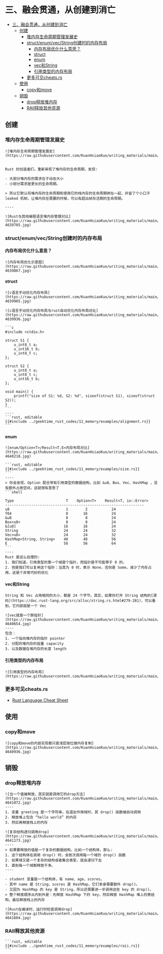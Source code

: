 # 三、融会贯通，从创建到消亡

<!--ts-->
* [三、融会贯通，从创建到消亡](#三融会贯通从创建到消亡)
   * [创建](#创建)
      * [堆内存生命周期管理发展史](#堆内存生命周期管理发展史)
      * [struct/enum/vec/String创建时的内存布局](#structenumvecstring创建时的内存布局)
         * [内存布局优化什么意思？](#内存布局优化什么意思)
         * [struct](#struct)
         * [enum](#enum)
         * [vec和String](#vec和string)
         * [引用类型的内存布局](#引用类型的内存布局)
      * [更多可见cheats.rs](#更多可见cheatsrs)
   * [使用](#使用)
      * [copy和move](#copy和move)
   * [销毁](#销毁)
      * [drop释放堆内存](#drop释放堆内存)
      * [RAII释放其他资源](#raii释放其他资源)

<!-- Created by https://github.com/ekalinin/github-markdown-toc -->
<!-- Added by: runner, at: Fri Oct 14 07:55:35 UTC 2022 -->

<!--te-->

## 创建

### 堆内存生命周期管理发展史

~~~admonish info title='堆内存生命周期管理发展史' collapsible=true
![堆内存生命周期管理发展史](https://raw.githubusercontent.com/KuanHsiaoKuo/writing_materials/main/imgs/11%EF%BD%9C%E5%86%85%E5%AD%98%E7%AE%A1%E7%90%86%EF%BC%9A%E4%BB%8E%E5%88%9B%E5%BB%BA%E5%88%B0%E6%B6%88%E4%BA%A1%EF%BC%8C%E5%80%BC%E9%83%BD%E7%BB%8F%E5%8E%86%E4%BA%86%E4%BB%80%E4%B9%88%EF%BC%9F.jpg)
~~~

~~~admonish info title='堆内存管理需求：动态大小 or 生命周期' collapsible=true

Rust 的创造者们，重新审视了堆内存的生命周期，发现:

- 大部分堆内存的需求在于动态大小
- 小部分需求是更长的生命周期。

> 所以它默认将堆内存的生命周期和使用它的栈内存的生命周期绑在一起，并留了个小口子 leaked 机制，让堆内存在需要的时候，可以有超出帧存活期的生命周期。

----

![Rust与其他编程语言堆内存管理对比](https://raw.githubusercontent.com/KuanHsiaoKuo/writing_materials/main/imgs/11%EF%BD%9C%E5%86%85%E5%AD%98%E7%AE%A1%E7%90%86%EF%BC%9A%E4%BB%8E%E5%88%9B%E5%BB%BA%E5%88%B0%E6%B6%88%E4%BA%A1%EF%BC%8C%E5%80%BC%E9%83%BD%E7%BB%8F%E5%8E%86%E4%BA%86%E4%BB%80%E4%B9%88%EF%BC%9F-4639705.jpg)
~~~

### struct/enum/vec/String创建时的内存布局

#### 内存布局优化什么意思？

~~~admonish info title='内存布局优化示意图' collapsible=true
![内存布局优化示意图](https://raw.githubusercontent.com/KuanHsiaoKuo/writing_materials/main/imgs/11%EF%BD%9C%E5%86%85%E5%AD%98%E7%AE%A1%E7%90%86%EF%BC%9A%E4%BB%8E%E5%88%9B%E5%BB%BA%E5%88%B0%E6%B6%88%E4%BA%A1%EF%BC%8C%E5%80%BC%E9%83%BD%E7%BB%8F%E5%8E%86%E4%BA%86%E4%BB%80%E4%B9%88%EF%BC%9F-4639867.jpg)
~~~

#### struct

~~~admonish info title='c语言手动优化内存布局' collapsible=true
![c语言手动优化内存布局](https://raw.githubusercontent.com/KuanHsiaoKuo/writing_materials/main/imgs/11%EF%BD%9C%E5%86%85%E5%AD%98%E7%AE%A1%E7%90%86%EF%BC%9A%E4%BB%8E%E5%88%9B%E5%BB%BA%E5%88%B0%E6%B6%88%E4%BA%A1%EF%BC%8C%E5%80%BC%E9%83%BD%E7%BB%8F%E5%8E%86%E4%BA%86%E4%BB%80%E4%B9%88%EF%BC%9F-4639905.jpg)
~~~

~~~admonish info title='c语言手动优化内存布局与rust自动优化内存布局对比' collapsible=true
![c语言手动优化内存布局与rust自动优化内存布局对比](https://raw.githubusercontent.com/KuanHsiaoKuo/writing_materials/main/imgs/11%EF%BD%9C%E5%86%85%E5%AD%98%E7%AE%A1%E7%90%86%EF%BC%9A%E4%BB%8E%E5%88%9B%E5%BB%BA%E5%88%B0%E6%B6%88%E4%BA%A1%EF%BC%8C%E5%80%BC%E9%83%BD%E7%BB%8F%E5%8E%86%E4%BA%86%E4%BB%80%E4%B9%88%EF%BC%9F-4639936.jpg)
~~~

~~~admonish info title='代码对比rust和clang的内存布局优化' collapsible=true
```c
#include <stdio.h>

struct S1 {
    u_int8_t a;
    u_int16_t b;
    u_int8_t c;
};

struct S2 {
    u_int8_t a;
    u_int8_t c;
    u_int16_t b;
};

void main() {
    printf("size of S1: %d, S2: %d", sizeof(struct S1), sizeof(struct S2));
}
```
----
```rust, editable
{{#include ../geektime_rust_codes/11_memory/examples/alignment.rs}}
```
~~~

#### enum

~~~admonish info title='enum/Option<T>/Result<T,E>内存布局对比' collapsible=true
![enum/Option<T>/Result<T,E>内存布局对比](https://raw.githubusercontent.com/KuanHsiaoKuo/writing_materials/main/imgs/11%EF%BD%9C%E5%86%85%E5%AD%98%E7%AE%A1%E7%90%86%EF%BC%9A%E4%BB%8E%E5%88%9B%E5%BB%BA%E5%88%B0%E6%B6%88%E4%BA%A1%EF%BC%8C%E5%80%BC%E9%83%BD%E7%BB%8F%E5%8E%86%E4%BA%86%E4%BB%80%E4%B9%88%EF%BC%9F-4640218.jpg)
~~~

~~~admonish info title='Rust 编译器会对 enum 做一些额外的优化，让某些常用结构的内存布局更紧凑。' collapsible=true
```rust, editable
{{#include ../geektime_rust_codes/11_memory/examples/size.rs}}
```
----
> 你会发现，Option 配合带有引用类型的数据结构，比如 &u8、Box、Vec、HashMap ，没有额外占用空间，这就很有意思了
```shell

Type                        T    Option<T>    Result<T, io::Error>
----------------------------------------------------------------
u8                          1        2           24
f64                         8       16           24
&u8                         8        8           24
Box<u8>                     8        8           24
&[u8]                      16       16           24
String                     24       24           32
Vec<u8>                    24       24           32
HashMap<String, String>    48       48           56
E                          56       56           64
```
----
Rust 是这么处理的:
1. 我们知道，引用类型的第一个域是个指针，而指针是不可能等于 0 的，
2. 但是我们可以复用这个指针：当其为 0 时，表示 None，否则是 Some，减少了内存占用，这是个非常巧妙的优化
~~~

#### vec<T>和String

~~~admonish info title='String其实就是Vec<u8>' collapsible=true
String 和 Vec 占用相同的大小，都是 24 个字节。其实，如果你打开 String 结构的[源码](https://doc.rust-lang.org/src/alloc/string.rs.html#279-281)，可以看到，它内部就是一个 Vec
~~~

~~~admonish info title='Vec 结构是 3 个 word 的胖指针' collapsible=true
![vec就是一个胖指针](https://raw.githubusercontent.com/KuanHsiaoKuo/writing_materials/main/imgs/11%EF%BD%9C%E5%86%85%E5%AD%98%E7%AE%A1%E7%90%86%EF%BC%9A%E4%BB%8E%E5%88%9B%E5%BB%BA%E5%88%B0%E6%B6%88%E4%BA%A1%EF%BC%8C%E5%80%BC%E9%83%BD%E7%BB%8F%E5%8E%86%E4%BA%86%E4%BB%80%E4%B9%88%EF%BC%9F-4640654.jpg)
----
包含：
1. 一个指向堆内存的指针 pointer
2. 分配的堆内存的容量 capacity
3. 以及数据在堆内存的长度 length
~~~

#### 引用类型的内存布局

~~~admonish info title='引用类型的内存布局' collapsible=true
![引用类型的内存布局](https://raw.githubusercontent.com/KuanHsiaoKuo/writing_materials/main/imgs/11%EF%BD%9C%E5%86%85%E5%AD%98%E7%AE%A1%E7%90%86%EF%BC%9A%E4%BB%8E%E5%88%9B%E5%BB%BA%E5%88%B0%E6%B6%88%E4%BA%A1%EF%BC%8C%E5%80%BC%E9%83%BD%E7%BB%8F%E5%8E%86%E4%BA%86%E4%BB%80%E4%B9%88%EF%BC%9F.png)
~~~

### 更多可见cheats.rs

- [Rust Language Cheat Sheet](https://cheats.rs/#data-layout)

## 使用

### copy和move

~~~admonish info title='copy和move的内部实现都只是浅层按位做内存复制' collapsible=true
![copy和move的内部实现都只是浅层按位做内存复制](https://raw.githubusercontent.com/KuanHsiaoKuo/writing_materials/main/imgs/11%EF%BD%9C%E5%86%85%E5%AD%98%E7%AE%A1%E7%90%86%EF%BC%9A%E4%BB%8E%E5%88%9B%E5%BB%BA%E5%88%B0%E6%B6%88%E4%BA%A1%EF%BC%8C%E5%80%BC%E9%83%BD%E7%BB%8F%E5%8E%86%E4%BA%86%E4%BB%80%E4%B9%88%EF%BC%9F-4640936.jpg)
~~~

## 销毁

### drop释放堆内存

~~~admonish info title='当一个值被释放，其实就是调用它的drop方法' collapsible=true
![当一个值被释放，其实就是调用它的drop方法](https://raw.githubusercontent.com/KuanHsiaoKuo/writing_materials/main/imgs/11%EF%BD%9C%E5%86%85%E5%AD%98%E7%AE%A1%E7%90%86%EF%BC%9A%E4%BB%8E%E5%88%9B%E5%BB%BA%E5%88%B0%E6%B6%88%E4%BA%A1%EF%BC%8C%E5%80%BC%E9%83%BD%E7%BB%8F%E5%8E%86%E4%BA%86%E4%BB%80%E4%B9%88%EF%BC%9F-4641072.jpg)
----
1. 变量 greeting 是一个字符串，在退出作用域时，其 drop() 函数被自动调用
2. 释放堆上包含 “hello world” 的内存
3. 然后再释放栈上的内存
~~~

~~~admonish info title='复杂结构递归调用drop' collapsible=true
![复杂结构递归调用drop](https://raw.githubusercontent.com/KuanHsiaoKuo/writing_materials/main/imgs/11%EF%BD%9C%E5%86%85%E5%AD%98%E7%AE%A1%E7%90%86%EF%BC%9A%E4%BB%8E%E5%88%9B%E5%BB%BA%E5%88%B0%E6%B6%88%E4%BA%A1%EF%BC%8C%E5%80%BC%E9%83%BD%E7%BB%8F%E5%8E%86%E4%BA%86%E4%BB%80%E4%B9%88%EF%BC%9F-4641173.jpg)
----
> 如果要释放的值是一个复杂的数据结构，比如一个结构体，那么:
1. 这个结构体在调用 drop() 时，会依次调用每一个域的 drop() 函数
2. 如果域又是一个复杂的结构或者集合类型，就会递归下去
3. 直到每一个域都释放干净。
----

- student 变量是一个结构体，有 name、age、scores。
- 其中 name 是 String，scores 是 HashMap，它们本身需要额外 drop()。
- 又因为 HashMap 的 key 是 String，所以还需要进一步调用这些 key 的 drop()。
> 整个释放顺序从内到外是：先释放 HashMap 下的 key，然后释放 HashMap 堆上的表结构，最后释放栈上的内存
~~~

~~~admonish info title='Rust在编译时、运行时检查调用drop' collapsible=true
![Rust在编译时、运行时检查调用drop](https://raw.githubusercontent.com/KuanHsiaoKuo/writing_materials/main/imgs/11%EF%BD%9C%E5%86%85%E5%AD%98%E7%AE%A1%E7%90%86%EF%BC%9A%E4%BB%8E%E5%88%9B%E5%BB%BA%E5%88%B0%E6%B6%88%E4%BA%A1%EF%BC%8C%E5%80%BC%E9%83%BD%E7%BB%8F%E5%8E%86%E4%BA%86%E4%BB%80%E4%B9%88%EF%BC%9F-4641604.jpg)
~~~

### RAII释放其他资源

~~~admonish info title='Rust基于RAII释放文件资源' collapsible=true
```rust, editable
{{#include ../geektime_rust_codes/11_memory/examples/raii.rs}}
```
~~~

